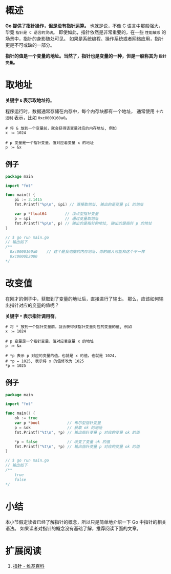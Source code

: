# 概述

**Go 提供了指针操作，但是没有指针运算。**
也就是说，不像 C 语言中那般强大，毕竟 `指针是 C 语言的灵魂`。
即使如此，指针依然是非常重要的，在一些 `性能敏感` 的场景中，指针的身影随处可见。
如果是系统编程、操作系统或者网络应用，指针更是不可或缺的一部分。

**指针的值是一个变量的地址。当然了，指针也是变量的一种，但是一般称其为 `指针变量`。**

# 取地址

**关键字 `&` 表示取地址符**。

程序运行时，数据通常存储在内存中，每个内存块都有一个地址， 通常使用 `十六进制` 表示，比如 `0xc0000160a0`。

```shell
# 将 & 放到一个变量前，就会获得该变量对应的内存地址, 例如
x := 1024

# p 变量是一个指针变量，值对应着变量 x 的地址
p := &x
```

## 例子

```go
package main

import "fmt"

func main() {
	pi := 3.1415
	fmt.Printf("%p\n", &pi) // 直接取地址, 输出的是变量 pi 的地址

	var p *float64        // 浮点型指针变量 
	p = &pi               // 通过变量取地址
	fmt.Printf("%p\n", p) // 输出的是指针的地址, 输出的是指针 p 的地址
}

// $ go run main.go
// 输出如下 
/**
  0xc0000160a0    // 这个是我电脑的内存地址，你的输入可能和这个不一样
  0xc0000b2000
*/
```

# 改变值

在刚才的例子中，获取到了变量的地址后，直接进行了输出。 那么，应该如何输出指针对应的变量的值呢？

**关键字 `*` 表示指针调用符**。

```shell
# 将 * 放到一个指针变量前，就会获得该指针变量对应的变量的值, 例如
x := 1024

# p 变量是一个指针变量，值对应着变量 x 的地址
p := &x

# *p 表示 p 对应的变量的值，也就是 x 的值，也就是 1024，
# *p = 1025, 表示将 x 的值修改为 1025
*p = 1025   
```

## 例子

```go
package main

import "fmt"

func main() {
	ok := true
	var p *bool            // 布尔型指针变量
	p = &ok                // 获取 ok 的地址
	fmt.Printf("%t\n", *p) // 输出指针变量 p 对应的变量 ok 的值

	*p = false             // 改变了变量 ok 的值
	fmt.Printf("%t\n", *p) // 输出指针变量 p 对应的变量 ok 的值
}

// $ go run main.go
// 输出如下 
/**
    true
    false
*/
```

# 小结

本小节假定读者已经了解指针的概念，所以只是简单地介绍一下 Go 中指针的相关语法。
如果读者对指针的概念没有基础了解，推荐阅读下面的文章。

# 扩展阅读

1. [指针 - 维基百科](https://zh.m.wikipedia.org/zh-cn/%E6%8C%87%E6%A8%99_(%E9%9B%BB%E8%85%A6%E7%A7%91%E5%AD%B8))
